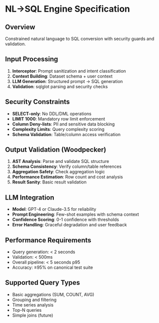 # NL→SQL Engine Specification

## Overview
Constrained natural language to SQL conversion with security guards and validation.

## Input Processing
1. **Interceptor**: Prompt sanitization and intent classification
2. **Context Building**: Dataset schema + user context
3. **LLM Generation**: Structured prompt → SQL generation
4. **Validation**: sqlglot parsing and security checks

## Security Constraints
- **SELECT-only**: No DDL/DML operations
- **LIMIT 1000**: Mandatory row limit enforcement
- **Column Deny-lists**: PII and sensitive data blocking
- **Complexity Limits**: Query complexity scoring
- **Schema Validation**: Table/column access verification

## Output Validation (Woodpecker)
1. **AST Analysis**: Parse and validate SQL structure
2. **Schema Consistency**: Verify column/table references
3. **Aggregation Safety**: Check aggregation logic
4. **Performance Estimation**: Row count and cost analysis
5. **Result Sanity**: Basic result validation

## LLM Integration
- **Model**: GPT-4 or Claude-3.5 for reliability
- **Prompt Engineering**: Few-shot examples with schema context
- **Confidence Scoring**: 0-1 confidence with thresholds
- **Error Handling**: Graceful degradation and user feedback

## Performance Requirements
- Query generation: < 2 seconds
- Validation: < 500ms
- Overall pipeline: < 5 seconds p95
- Accuracy: ≥95% on canonical test suite

## Supported Query Types
- Basic aggregations (SUM, COUNT, AVG)
- Grouping and filtering
- Time series analysis
- Top-N queries
- Simple joins (future)